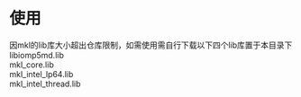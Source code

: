 # 使用
因mkl的lib库大小超出仓库限制，如需使用需自行下载以下四个lib库置于本目录下  
libiomp5md.lib  
mkl_core.lib  
mkl_intel_lp64.lib  
mkl_intel_thread.lib  
